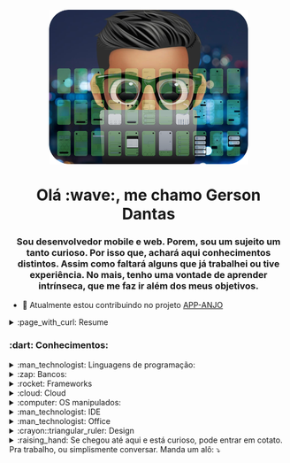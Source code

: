 

<p align="center">
  <img align="center" src="https://github.com/GersonDantas/img/blob/main/DevGersonMobile.png" alt="Ilustração de programador mobile" />
</p>
<h1 align="center">Olá :wave:, me chamo Gerson Dantas</h1>
<h3 align="center">Sou <strong>desenvolvedor mobile e web</strong>. Porem, sou um sujeito um tanto curioso. Por isso que, achará aqui conhecimentos distintos. Assim como faltará alguns que já trabalhei ou tive experiência. No mais, tenho uma vontade de aprender intrínseca, que me faz ir além dos meus objetivos.</h3>

- 🔭 Atualmente estou contribuindo no projeto [APP-ANJO](https://github.com/APP-ANJO)


<details>
  <summary>:page_with_curl: Resume</summary>
 <table align="center">
  <tr>
    <td align="center" >
      <a href="https://github.com/GersonDantas?tab=repositories">
        <img src="https://github-profile-trophy.vercel.app/?username=gersondantas&theme=onedark&title=Stars,Repositories,Commit,Followers&margin-w=15&theme=juicyfresh&column=2&margin-h=15" alt="gersondantas" />
      </a> 
    </td>
    <td>
      <img width="495px" src="https://github-readme-stats.vercel.app/api/top-langs/?username=gersonDantas&hide=html&layout=compact&theme=tokyonight&hide_rank=true" />
    </td>
  </tr>
  <tr>
    <td>
      <img width="495px" src="https://github-readme-stats.vercel.app/api?username=gersonDantas&theme=tokyonight"/>
    </td>
    <td>
      <img src="https://github-readme-streak-stats.herokuapp.com/?user=gersondantas&theme=tokyonight" alt="gersondantas" />
    </td>
  </tr>
</table> 

</details>

<h3 align="left">:dart: Conhecimentos:</h3>

<details>
  <summary>:man_technologist: Linguagens de programação:</summary>
  <p>
    <img src="https://img.shields.io/badge/HTML5-E34F26?style=for-the-badge&logo=html5&logoColor=white" alt="HTML5"/>&nbsp;
    <img src="https://img.shields.io/badge/CSS3-1572B6?style=for-the-badge&logo=css3&logoColor=white" alt="CSS3"/>&nbsp;
    <img src="https://img.shields.io/badge/JavaScript-323330?style=for-the-badge&logo=javascript&logoColor=F7DF1E" alt="JavaScrip"/>&nbsp;
    <img src="https://img.shields.io/badge/TypeScript-007ACC?style=for-the-badge&logo=typescript&logoColor=white" alt="TypeScript"/>&nbsp;
    <img src="https://img.shields.io/badge/C%2B%2B-00599C?style=for-the-badge&logo=c%2B%2B&logoColor=white" alt="C#"/>&nbsp;
    <img src="https://img.shields.io/badge/Go-00ADD8?style=for-the-badge&logo=go&logoColor=white" alt="Go"/>&nbsp;
  </p>
  
</details>

<details>
  <summary>:zap: Bancos:</summary>
  <p>
    <img src="https://img.shields.io/badge/MySQL-00000F?style=for-the-badge&logo=mysql&logoColor=white" alt="MySQL"/>&nbsp;
    <img src="https://img.shields.io/badge/PostgreSQL-316192?style=for-the-badge&logo=postgresql&logoColor=white" alt="PostgreSQL"/>&nbsp;
  </p>
</details>

<details>
  <summary>:rocket: Frameworks</summary>
  <p>
    <img src="https://img.shields.io/badge/React_Native-20232A?style=for-the-badge&logo=react&logoColor=61DAFB" alt="React_Native"/>&nbsp;
    <img src="https://img.shields.io/badge/Node.js-43853D?style=for-the-badge&logo=node-dot-js&logoColor=white" alt="NodeJS"/>&nbsp;
    <img src="https://img.shields.io/badge/npm-CB3837?style=for-the-badge&logo=npm&logoColor=white" alt="npm"/>&nbsp;
    <img src="https://img.shields.io/badge/Yarn-2C8EBB?style=for-the-badge&logo=yarn&logoColor=white" alt="Yarn" />&nbsp;
    <img src="https://img.shields.io/badge/Express.js-000000?style=for-the-badge&logo=express&logoColor=white" alt="Express" />&nbsp;
    <img src="https://img.shields.io/badge/Sass-CC6699?style=for-the-badge&logo=sass&logoColor=white" alt="Sass" />&nbsp;
    <img src="https://img.shields.io/badge/.NET-5C2D91?style=for-the-badge&logo=dot-net&logoColor=white" alt=".NET" />&nbsp;
    <img src="https://img.shields.io/badge/React-20232A?style=for-the-badge&logo=react&logoColor=61DAFB" alt="ReactJS" />&nbsp;
    <img src="https://img.shields.io/badge/Bootstrap-563D7C?style=for-the-badge&logo=bootstrap&logoColor=white" alt="Bootstrap" />&nbsp;
    <img src="https://img.shields.io/badge/Redux-593D88?style=for-the-badge&logo=redux&logoColor=white" alt="Redux" />&nbsp;
    <img src="https://img.shields.io/badge/styled--components-DB7093?style=for-the-badge&logo=styled-components&logoColor=white" alt="styled components" />&nbsp;
    <img src="https://img.shields.io/badge/React_Router-CA4245?style=for-the-badge&logo=react-router&logoColor=white" alt="React Router" />&nbsp;
    <img src="https://img.shields.io/badge/next.js-000000?style=for-the-badge&logo=next-dot-js&logoColor=white" alt="NextJS" />&nbsp;
    <img src="https://img.shields.io/badge/firebase-ffca28?style=for-the-badge&logo=firebase&logoColor=black" alt="firebase" />&nbsp;
    <img src="https://img.shields.io/badge/Git-F05032?style=for-the-badge&logo=git&logoColor=white" alt="Git" />&nbsp;
    <img src="https://img.shields.io/badge/Postman-FF6C37?style=for-the-badge&logo=Postman&logoColor=white" alt="Postman" />&nbsp;
  </p>
</details>


<details>
  <summary>:cloud: Cloud</summary>
  <p>
    <img src="https://img.shields.io/badge/Amazon_AWS-232F3E?style=for-the-badge&logo=amazon-aws&logoColor=white" alt="Amazon AWSL"/>&nbsp;
    <img src="https://img.shields.io/badge/Oracle-F80000?style=for-the-badge&logo=oracle&logoColor=black" alt="Oracle"/>&nbsp;
  </p>
</details>

<details>
  <summary>:computer: OS manipulados:</summary>
  <p>
    <img src="https://img.shields.io/badge/Android-3DDC84?style=for-the-badge&logo=android&logoColor=white" alt="AndroidL"/>&nbsp;
    <img src="https://img.shields.io/badge/Ubuntu-E95420?style=for-the-badge&logo=ubuntu&logoColor=white" alt="Ubuntu"/>&nbsp;
    <img src="https://img.shields.io/badge/Kali_Linux-557C94?style=for-the-badge&logo=kali-linux&logoColor=white" alt="Kali"/>&nbsp;
    <img src="https://img.shields.io/badge/Windows-0078D6?style=for-the-badge&logo=windows&logoColor=white" alt="Windows"/>&nbsp;
    <img src="https://img.shields.io/badge/Windows_95-008080?style=for-the-badge&logo=windows-95&logoColor=white" alt="Windows 95"/>&nbsp;
    <img src="https://img.shields.io/badge/Windows_XP-003399?style=for-the-badge&logo=windows-xp&logoColor=white" alt="Windows XP"/>&nbsp;
    <img src="https://img.shields.io/badge/Debian-A81D33?style=for-the-badge&logo=debian&logoColor=white" alt="Debian"/>&nbsp;
    <img src="https://img.shields.io/badge/Linux_Mint-87CF3E?style=for-the-badge&logo=linux-mint&logoColor=white&label=Atual" alt="Mint"/>&nbsp;
  </p>
</details>

<details>
  <summary>:man_technologist: IDE </summary>
  <p>
    <img src="https://img.shields.io/badge/Visual_Studio_Code-0078D4?style=for-the-badge&logo=visual%20studio%20code&logoColor=white" alt="VScode"/>&nbsp;
    <img src="https://img.shields.io/badge/Visual_Studio_2019-5C2D91?style=for-the-badge&logo=visual%20studio&logoColor=white" alt="Visual studio Code"/>&nbsp;
    <img src="https://img.shields.io/badge/sublime_text-%23575757.svg?&style=for-the-badge&logo=sublime-text&logoColor=important" alt="Visual studio Code"/>&nbsp;
  </p>
</details>

<details>
  <summary>:man_technologist: Office</summary>
  <p>
    <img src="https://img.shields.io/badge/Google%20Sheets-34A853?style=for-the-badge&logo=google-sheets&logoColor=white" alt="Google sheets"/>&nbsp;
  </p>
</details>

<details>
  <summary>:crayon::triangular_ruler: Design</summary>
  <p>
    <img src="https://img.shields.io/badge/Figma-F24E1E?style=for-the-badge&logo=figma&logoColor=white" alt="Figma"/>&nbsp;
    <img src="https://img.shields.io/badge/gimp-5C5543?style=for-the-badge&logo=gimp&logoColor=white" alt="Gimp"/>&nbsp;
    <img src="https://img.shields.io/badge/Canva-%2300C4CC.svg?&style=for-the-badge&logo=Canva&logoColor=white" alt="Canva"/>&nbsp;
  </p>
</details>

<details>
  <summary>
    :raising_hand: Se chegou até aqui e está curioso, pode entrar em cotato. Pra trabalho, ou simplismente conversar. Manda um alô: ⤵️
  </summary>
  <p align="left">
    <a href="https://www.facebook.com/gerson.dantas.733" target="blank" alt="Facebook">
      <img src="https://img.shields.io/static/v1?label=LinkedIn&message=gerson.dantas.733s&color=0F92F3&style=for-the-badge&logo=Facebook" height="40" alt="stackoverflow"/>&nbsp;
    </a>
     <a href="https://www.linkedin.com/in/gersonsantosss/" target="blank" alt="Linkedin">
       <img src="https://img.shields.io/static/v1?label=LinkedIn&message=gersonsantosss&color=0A66C2&style=for-the-badge&logo=LinkedIn" height="40" alt="stackoverflow"/>&nbsp;
    </a>
    </br>
    <a href="https://www.instagram.com/gerson_santtoss/" target="blank" alt="Instagran" >
      <img  src="https://img.shields.io/static/v1?label=Instagram&message=gerson_santtoss&color=E4405F&style=for-the-badge&logo=Instagram" height="40"/>&nbsp;
    </a>
    <a href="https://pt.stackoverflow.com/users/236492/gerson-dantas" target="blank" alt="Stack">
     <img src="https://img.shields.io/static/v1?label=stackoverflow&message=gerson-dantas&color=56a143&style=for-the-badge&logo=Stack-Overflow" height="40" alt="stackoverflow"/>
    </a>
  </p>
</details>

<!--
links usados para este Readme.md

Github Profile Trophy
https://github.com/ryo-ma/github-profile-trophy

Welcome! Badges 4 README.md Profile
https://github.com/alexandresanlim/Badges4-README.md-Profile

GitHub Readme Stats
https://github.com/anuraghazra/github-readme-stats

shields.io
https://shields.io/

Como fazer um bom README
https://blog.rocketseat.com.br/como-fazer-um-bom-readme/
-->
  
  
